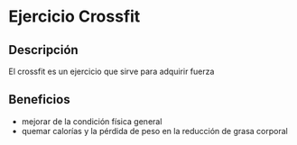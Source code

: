 # Ejercicio Crossfit

## Descripción
El crossfit es un ejercicio que sirve para adquirir fuerza

## Beneficios
- mejorar de la condición física general
- quemar calorías y la pérdida de peso en la reducción de grasa corporal
